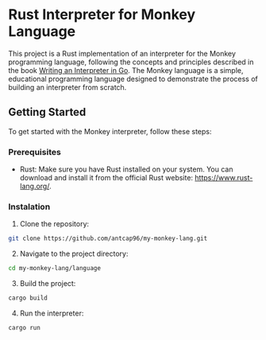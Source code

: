 # Rust Interpreter for Monkey Language

This project is a Rust implementation of an interpreter for the Monkey programming language, following the concepts and principles described in the book [Writing an Interpreter in Go](https://interpreterbook.com/). The Monkey language is a simple, educational programming language designed to demonstrate the process of building an interpreter from scratch.


## Getting Started

To get started with the Monkey interpreter, follow these steps:
### Prerequisites

* Rust: Make sure you have Rust installed on your system. You can download and install it from the official Rust website: https://www.rust-lang.org/.

### Instalation
1. Clone the repository:

```bash
git clone https://github.com/antcap96/my-monkey-lang.git
```

2. Navigate to the project directory:

```bash
cd my-monkey-lang/language
```

3. Build the project:

```bash
cargo build
```

4. Run the interpreter:

```bash
cargo run
```

